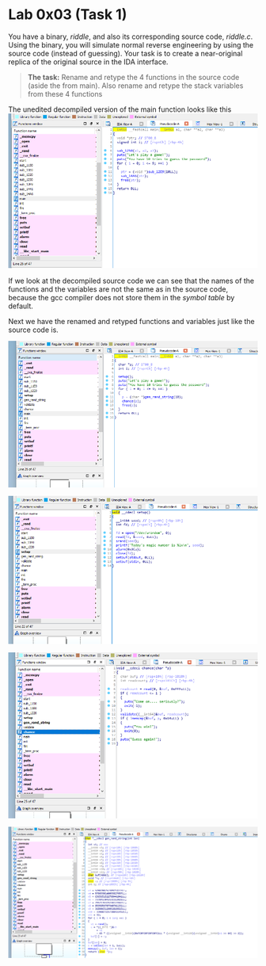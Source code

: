 # Lab 0x03 (Task 1)

You have a binary, *riddle*, and also its corresponding source code, *riddle.c*. Using the binary, you will simulate normal reverse engineering by using the source code (instead of guessing). Your task is to create a near-original replica of the original source in the IDA interface.

> **The task:** Rename and retype the 4 functions in the source code (aside the from main). Also rename and retype the stack variables from these 4 functions 

The unedited decompiled version of the main function looks like this
![alt text](f_main.png?raw=true)

If we look at the decompiled source code we can see that the names of the functions and the variables are not the same as in the source code, because the gcc compiler does not store them in the *symbol table* by default.

Next we have the renamed and retyped functions and variables just like the source code is.

![alt text](main.png?raw=true)

![alt text](setup.png?raw=true)

![alt text](chance.png?raw=true)

![alt text](gen_rand_string.png?raw=true)

